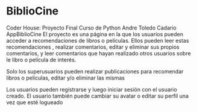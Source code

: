 # BiblioCine

Coder House: Proyecto Final Curso de Python
Andre Toledo Cadario
AppBiblioCine
El proyecto es una página en la que los usuarios pueden acceder a recomendaciones de libros o películas. Ellos pueden leer estas recomendaciones , realizar comentarios, editar y eliminar sus propios comentarios, y leer comentarios que hayan realizado otros usuarios sobre le libro o película de interés.

Solo los superusuarios pueden realizar publicaciones para recomendar libros o películas, editar y/o eliminar las mismas

Los usuarios pueden registrarse y luego iniciar sesión con el usuario creado. El usuario también puede cambiar su avatar o editar su perfil una vez que esté logueado
